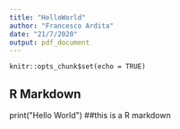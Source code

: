 ```yaml
---
title: "HelloWorld"
author: "Francesco Ardita"
date: "21/7/2020"
output: pdf_document
---
```


```{r setup, include=FALSE}
knitr::opts_chunk$set(echo = TRUE)
```

## R Markdown
print("Hello  World") 
##this is a R markdown

